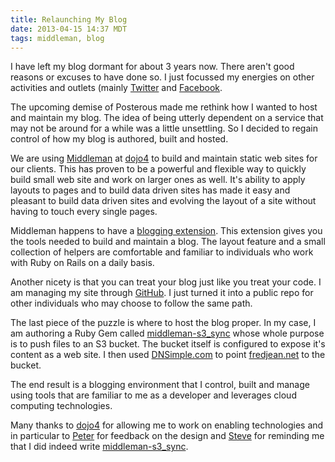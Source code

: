 ```yaml
---
title: Relaunching My Blog
date: 2013-04-15 14:37 MDT
tags: middleman, blog
---
```


I have left my blog dormant for about 3 years now. There aren't good
reasons or excuses to have done so. I just focussed my energies on other
activities and outlets (mainly [Twitter](http://twitter.com/fredjean)
and [Facebook](http://facebook.com/fredjean).

The upcoming demise of Posterous made me rethink how I wanted to host
and maintain my blog. The idea of being utterly dependent on a service
that may not be around for a while was a little unsettling. So I decided
to regain control of how my blog is authored, built and hosted.

We are using [Middleman](http://middlemanapp.com) at
[dojo4](http://dojo4.com) to build and maintain
static web sites for our clients. This has proven to be a powerful and
flexible way to quickly build small web site and work on larger ones as
well. It's ability to apply layouts to pages and to build data driven
sites has made it easy and pleasant to build data driven sites and
evolving the layout of a site without having to touch every single
pages.

Middleman happens to have a [blogging extension](http://middlemanapp.com/blogging/).
This extension gives you the tools needed to build and maintain a blog.
The layout feature and a small collection of helpers are comfortable and
familiar to individuals who work with Ruby on Rails on a daily basis.

Another nicety is that you can treat your blog just like you treat your
code. I am managing my site through
[GitHub](https://github.com/fredjean/fredjean.net). I just turned it
into a public repo for other individuals who may choose to follow the
same path.

The last piece of the puzzle is where to host the blog proper. In my
case, I am authoring a Ruby Gem called
[middleman-s3_sync](https://github.com/fredjean/middleman-s3_sync) whose
whole purpose is to push files to an S3 bucket. The bucket itself is
configured to expose it's content as a web site. I then used
[DNSimple.com](http://dnsimple.com) to point
[fredjean.net](http://fredjean.net) to the bucket.

The end result is a blogging environment that I control, built and
manage using tools that are familiar to me as a developer and leverages
cloud computing technologies.

Many thanks to [dojo4](http://dojo4.com) for allowing me to work on
enabling technologies and in particular to [Peter](http://www.dojo4.com/team/peter-mc-ewen)
for feedback on the design and [Steve](http://www.dojo4.com/team/steve-bailey)
for reminding me that I did indeed write [middleman-s3_sync](https://github.com/fredjean/middleman-s3_sync).
